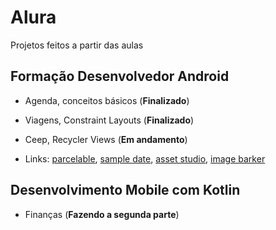# Alura

Projetos feitos a partir das aulas

## Formação Desenvolvedor Android

- Agenda, conceitos básicos (**Finalizado**)
- Viagens, Constraint Layouts (**Finalizado**)
- Ceep, Recycler Views (**Em andamento**)

- Links:
[parcelable](https://medium.com/@lucas_marciano/por-que-usar-o-parcelable-ao-inv%C3%A9s-do-serializable-5f7543a9c7f3), 
[sample date](https://android.jlelse.eu/android-tools-attributes-listitem-sample-data-rocks-bbf49aaa9f07), 
[asset studio](https://romannurik.github.io/AndroidAssetStudio/),
[image barker](https://www.img-bak.in/)

## Desenvolvimento Mobile com Kotlin

- Finanças (**Fazendo a segunda parte**)

